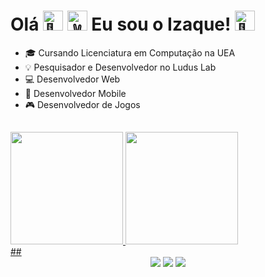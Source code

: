 ####
<div>
      <h1>
        Olá 
        <img src="https://fonts.gstatic.com/s/e/notoemoji/latest/1f44b/512.gif" alt="👋" width="32" height="32">
        <img src="https://fonts.gstatic.com/s/e/notoemoji/latest/270c_fe0f/512.gif" alt="✌" width="32" height="32">    
        Eu sou o Izaque!
        <img src="https://fonts.gstatic.com/s/e/notoemoji/latest/1f331/512.gif" alt="🌱" width="32" height="32">
      </h1>
 </div>
   
- 🎓 Cursando Licenciatura em Computação na UEA
- 💡 Pesquisador e Desenvolvedor no Ludus Lab
- 💻 Desenvolvedor Web
- 📱 Desenvolvedor Mobile
- 🎮 Desenvolvedor de Jogos

##
<div>
<a href="https://github.com/IzaqueRolim">
<img height="180em" src="https://github-readme-stats.vercel.app/api/top-langs/?username=IzaqueRolim&layout=compact&langs_count=7&theme=dracula"/>
<img height="180em" src="https://github-readme-stats.vercel.app/api?username=IzaqueRolim&show_icons=true&theme=dracula&include_all_commits=true&count_private=true"/>
</div>
##
<div align = "center">
    <a href="https://www.instagram.com/r.izaque_/" target="_blank"><img src="https://img.shields.io/badge/-Instagram-%23E4405F?style=for-the-badge&logo=instagram&logoColor=white" target="_blank"></a>
      <a href="https://www.linkedin.com/in/izaquerolim" target="_blank"><img src="https://img.shields.io/badge/-LinkedIn-%230077B5?style=for-the-badge&logo=linkedin&logoColor=white" target="_blank"></a> 
    <a href = "mailto:izaque.rolim.canavarro@gmail.com"><img src="https://img.shields.io/badge/Gmail-D14836?style=for-the-badge&logo=gmail&logoColor=white" target="_blank"></a>
</div>
